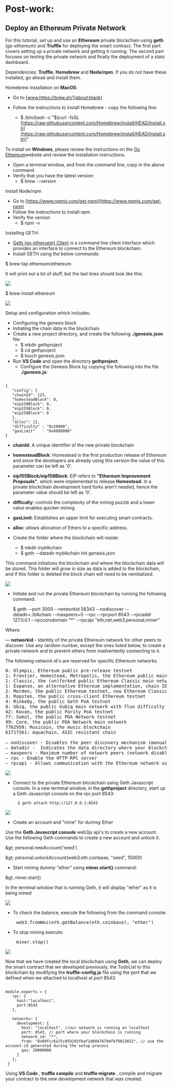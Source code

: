 # Post-work:

## Deploy an Ethereum Private Network

For this tutorial, set up and use an **Ethereum** private blockchain using **geth** (go-ethereum) and **Truffle** for deploying the smart contract. The first part covers setting up a private network and getting it running. The second part focuses on testing the private network and finally the deployment of a stats dashboard.

Dependencies: **Truffle**, **Homebrew** and **Node/npm**. If you do not have these installed, go ahead and install them.

Homebrew installation on **MacOS**:

- Go to [www.https://brew.sh/](about:blank)
- Follow the instructions to install Homebrew - copy the following line:

	- $ /bin/bash -c &quot;$(curl -fsSL [https://raw.githubusercontent.com/Homebrew/install/HEAD/install.sh](https://raw.githubusercontent.com/Homebrew/install/HEAD/install.sh))&quot;

To install on **Windows**, please review the instructions on the [Go Ethereum](https://geth.ethereum.org/docs/install-and-build/installing-geth#install-on-windows)website and review the installation instructions.

- Open a terminal window, and from the command line, copy in the above command.
- Verify that you have the latest version:
  - $ brew --version

Install Node/npm

- Go to [https://www.npmjs.com/get-npm](https://www.npmjs.com/get-npm)
- Follow the instructions to install npm
- Verify the version
  - $ npm -v

Installing GETH:

- [Geth (go-etheruem) Client](https://geth.ethereum.org/) is a command line client interface which provides an interface to connect to the Ethereum blockchain.
- Install GETH using the below commands:

$ brew tap ethereum/ethereum

It will print out a lot of stuff, but the last lines should look like this:

![](./Images/Brew_tap_Ethereum1.png)

$ brew install ethereum

![](./Images/Brew_install_Ethereum.png)

Setup and configuration which includes:

- Configuring the genesis block
- Initiating the chain data in the blockchain
- Create a new project directory, and create the following **./genesis.json** file:
  - $ mkdir gethproject
  - $ cd gethproject
  - $ touch genesis.json
- Run **VS Code** and open the directory **gethproject**:
  - Configure the Genesis Block by copying the following into the file **./genesis.js**:

<pre><code>
{
   "config": {
   "chainId": 123,
   "homesteadBlock": 0,
   "eip150Block": 0,
   "eip155Block": 0,
   "eip158Block": 0
   },
   "alloc": {},
   "difficulty" : "0x20000",
   "gasLimit"   : "0x8880000"
}
</code></pre>

- **chainId**: A unique identifier of the new private blockchain
- **homesteadBlock**: Homestead is the first production release of Ethereum and since the developers are already using this version the value of this parameter can be left as &#39;0&#39;.
- **eip155Block/eip158Block**: EIP refers to **&quot;Ethereum Improvement Proposals&quot;**, which were implemented to release **Homestead**. In a private blockchain development hard forks aren&#39;t needed, hence the parameter value should be left as &#39;0&#39;.
- **difficulty**: controls the complexity of the mining puzzle and a lower value enables quicker mining.
- **gasLimit**: Establishes an upper limit for executing smart contracts.
- **alloc**: allows allocation of Ethers to a specific address.

- Create the folder where the blockchain will reside:
  - $ mkdir myblkchain
  - $ geth --datadir myblkchain init genesis.json

This command initializes the blockchain and where the blockchain data will be stored. This folder will grow in size as data is added to the blockchain, and if this folder is deleted the block chain will need to be reinitialized.

![](./Images/geth_datadir_myblkchain1.png)

- Initiate and run the private Ethereum blockchain by running the following command:

	$ geth --port 3000 --networkid 58343 --nodiscover --datadir=./blkchain --maxpeers=0 --rpc --rpcport 8543 --rpcaddr 127.0.0.1 --rpccorsdomain &quot;\*&quot; --rpcapi &quot;eth,net,web3,personal,miner&quot;

Where:

— **networkid** - Identity of the private Ethereum network for other peers to discover. Use any random number, except the ones listed below, to create a private network and to prevent others from inadvertently connecting to it.

The following network id&#39;s are reserved for specific Ethereum networks.

<pre>
0: Olympic, Ethereum public pre-release testnet
1: Frontier, Homestead, Metropolis, the Ethereum public main network
1: Classic, the (un)forked public Ethereum Classic main network, chain ID 61
1: Expanse, an alternative Ethereum implementation, chain ID 2
2: Morden, the public Ethereum testnet, now Ethereum Classic testnet
3: Ropsten, the public cross-client Ethereum testnet
4: Rinkeby, the public Geth PoA testnet
8: Ubiq, the public Gubiq main network with flux difficulty chain ID 8
42: Kovan, the public Parity PoA testnet
77: Sokol, the public POA Network testnet
99: Core, the public POA Network main network
7762959: Musicoin, the music blockchain
61717561: Aquachain, ASIC resistant chain

— nodiscover - Disables the peer discovery mechanism (manual peer addition).
— datadir -  Indicates the data directory where your blockchain will reside.
— maxpeers - Maximum number of network peers (network disabled if set to 0) (default: 25)
— rpc - Enable the HTTP-RPC server
— rpcapi - Allows communication with the Ethereum network using the web3js RPC methods in the Geth Javascript console.
</pre>


![](./Images/geth_port3000.png)

- Connect to the private Ethereum blockchain using Geth Javascript console. In a new terminal window, in the **gethproject** directory, start up a Geth Javascript console on the rpc port 8543:

		$ geth attach http://127.0.0.1:8543

![](./Images/geth_javascript_console.png)

- Create an account and &quot;mine&quot; for dummy Ether

Use the **Geth Javascript console** web3js api&#39;s to create a new account. Use the following Geth commands to create a new account and unlock it.

\&gt; personal.newAccount(&#39;seed&#39;)

\&gt; personal.unlockAccount(web3.eth.coinbase, &quot;seed&quot;, 15000)

- Start mining dummy &quot;ether&quot; using **miner.start()** command:

\&gt; miner.start()

In the terminal window that is running Geth, it will display &quot;ether&quot; as it is being mined

![](./Images/miner_start.png)

- To check the balance, execute the following from the command console:
<pre>
	web3.fromWei(eth.getBalance(eth.coinbase), &quot;ether&quot;)
</pre>


- To stop mining execute:

<pre>
	miner.stop()
</pre>

![](./Images/miner_stop.png)

Now that we have created the local blockchain using **Geth**, we can deploy the smart contract that we developed previously, the TodoList to this blockchain by modifying the **truffle-config.js** file using the port that we defined when we attached to localhost at port 8543:

<pre><code>
module.exports = {
   rpc: {
     host:"localhost",
     port:8543
   },
 
   networks: {
     development: {
       host: "localhost", //our network is running on localhost
       port: 8543, // port where your blockchain is running
       network_id: "*",
       from: "0x09fcc6a75c059265fbaf2d60476794f6f9813652", // use the account-id generated during the setup process
       gas: 20000000
     }
   };
 }
</code></pre>

Using **VS Code** , **truffle compile** and **truffle migrate** , compile and migrate your contract to the new development network that was created.